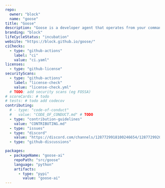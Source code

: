```yaml
---
repo:
  owner: "block"
  name: "goose"
title: "Goose"
description: "Goose is a developer agent that operates from your command line to help you do the boring stuff."
branding: "block"
lifeCycleStatus: "incubation"
website: "https://block.github.io/goose/"
ciChecks:
  - type: "github-actions"
    label: "ci"
    value: "ci.yaml"
licenses:
  - type: "github-license"
securityScans:
  - type: "github-actions"
    label: "license-check"
    value: "license-check.yml"
  # TODO: add security scans (eg FOSSA)
# scoreCards: # todo
# tests: # todo add codecov
contributing:
  # - type: "code-of-conduct"
  #   value: "CODE_OF_CONDUCT.md" # TODO
  - type: "contribution-guidelines"
    value: "CONTRIBUTING.md"
  - type: "issues"
  - type: "discord"
    value: "https://discord.com/channels/1287729918100246654/1287729920319033345"
  - type: "github-discussions"

packages:
  - packageName: "goose-ai"
    repoPath: "src/goose"
    language: "python"
    artifacts:
      - type: "pypi"
        value: "goose-ai"
---
```

